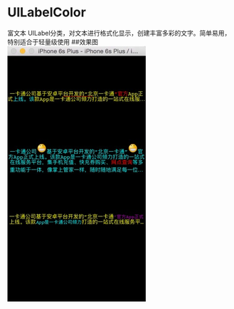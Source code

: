 # UILabelColor
富文本
UILabel分类，对文本进行格式化显示，创建丰富多彩的文字。简单易用，特别适合于轻量级使用
##效果图
![Alt Text](https://github.com/huluo666/UILabelColor/blob/master/githubPic/git1.png)
